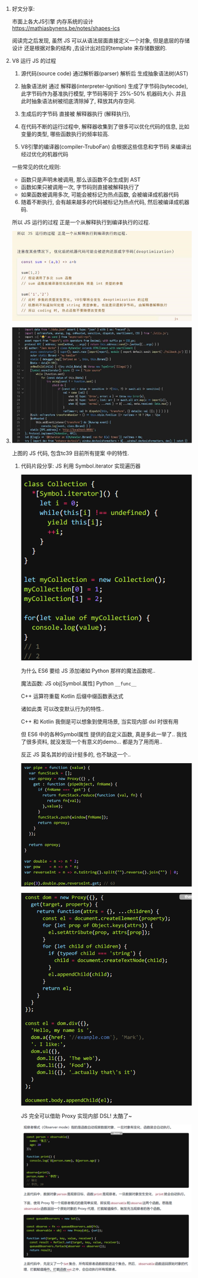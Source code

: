 1. 好文分享:

   市面上各大JS引擎 内存系统的设计
   https://mathiasbynens.be/notes/shapes-ics

   阅读完之后发现, 虽然 JS 可以从语法层面直接定义一个对象, 但是底层的存储设计 还是根据对象的结构 ,去设计出对应的template 来存储数据的.
   
2. V8 运行 JS 的过程

   1. 源代码(source code) 通过解析器(parser) 解析后 生成抽象语法树(AST) 

   2. 抽象语法树 通过 解释器(interpreter-Ignition) 生成了字节码(bytecode), 此字节码作为基准执行模型, 字节码等同于 25%-50% 机器码大小. 
      并且 此时抽象语法树被彻底清除掉了, 释放其内存空间.

   3. 生成后的字节码 直接被 解释器执行 (解释执行), 

   4. 在代码不断的运行过程中, 解释器收集到了很多可以优化代码的信息, 比如变量的类型, 哪些函数执行的频率较高.

   5. V8引擎的编译器(compiler-TruboFan) 会根据这些信息和字节码 来编译出经过优化的机器代码

   一些常见的优化规则:

     - 函数只是声明未被调用, 那么该函数不会生成到 AST
     - 函数如果只被调用一次, 字节码则直接被解释执行了
     - 如果函数被调用多次, 可能会被标记为热点函数, 会被编译成机器代码

   6. 随着不断执行, 会有越来越多的代码被标记为热点代码, 然后被编译成机器码.

   所以 JS 运行的过程 正是一个从解释执行到编译执行的过程.

   ![image-20201122150314021](./docs/image-20201122150314021.png)
   
3. ![image-20201122151039006](./docs/image-20201122151039006.png)

   上图的 JS 代码, 包含tc39 目前所有提案 中的特性.
   
   1. 代码片段分享:
      JS 利用 Symbol.iterator 实现遍历器
   
      ![image-20201128212044766](../../Archives/2020/11/docs/image-20201128212044766.png)
   
      为什么 ES6 要给 JS 添加诸如 Python 那样的魔法函数呢..
   
      魔法函数: 
      JS  obj[Symbol.属性]
      Python `__func__`
   
      C++ 运算符重载
      Kotlin 后缀中缀函数表达式
   
      诸如此类 可以改变默认行为的特性.. 
   
      C++ 和 Kotlin 我倒是可以想象到使用场景, 当实现内部 dsl 时很有用
   
      但 ES6 中的各种Symbol属性 提供的自定义函数, 真是多此一举了..
      我找了很多资料, 就没发现一个有意义的demo... 都是为了用而用..
   
      反正 JS 莫名其妙的设计挺多的, 也不缺这一个..
   
      ![image-20201128213106040](../../Archives/2020/11/docs/image-20201128213106040.png)
   
      ![image-20201128213109783](../../Archives/2020/11/docs/image-20201128213109783.png)
   
      JS 完全可以借助 Proxy 实现内部 DSL! 太酷了~
   
      ![image-20201128213230810](docs/image-20201128213230810.png)
   
   